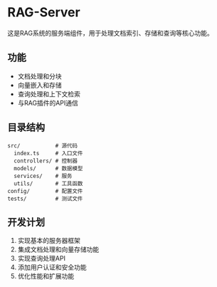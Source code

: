 # RAG-Server

这是RAG系统的服务端组件，用于处理文档索引、存储和查询等核心功能。

## 功能

- 文档处理和分块
- 向量嵌入和存储
- 查询处理和上下文检索
- 与RAG插件的API通信

## 目录结构

```
src/           # 源代码
  index.ts     # 入口文件
  controllers/ # 控制器
  models/      # 数据模型
  services/    # 服务
  utils/       # 工具函数
config/        # 配置文件
tests/         # 测试文件
```

## 开发计划

1. 实现基本的服务器框架
2. 集成文档处理和向量存储功能
3. 实现查询处理API
4. 添加用户认证和安全功能
5. 优化性能和扩展功能